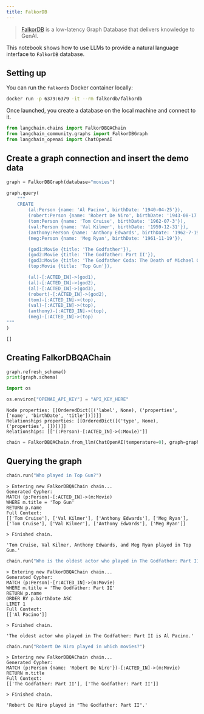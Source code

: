 ```yaml
---
title: FalkorDB
---
```


>[FalkorDB](https://www.falkordb.com/) is a low-latency Graph Database that delivers knowledge to GenAI.

This notebook shows how to use LLMs to provide a natural language interface to `FalkorDB` database.

## Setting up

You can run the `falkordb` Docker container locally:

```bash
docker run -p 6379:6379 -it --rm falkordb/falkordb
```

Once launched, you create a database on the local machine and connect to it.

```python
from langchain.chains import FalkorDBQAChain
from langchain_community.graphs import FalkorDBGraph
from langchain_openai import ChatOpenAI
```

## Create a graph connection and insert the demo data

```python
graph = FalkorDBGraph(database="movies")
```

```python
graph.query(
    """
    CREATE 
        (al:Person {name: 'Al Pacino', birthDate: '1940-04-25'}),
        (robert:Person {name: 'Robert De Niro', birthDate: '1943-08-17'}),
        (tom:Person {name: 'Tom Cruise', birthDate: '1962-07-3'}),
        (val:Person {name: 'Val Kilmer', birthDate: '1959-12-31'}),
        (anthony:Person {name: 'Anthony Edwards', birthDate: '1962-7-19'}),
        (meg:Person {name: 'Meg Ryan', birthDate: '1961-11-19'}),

        (god1:Movie {title: 'The Godfather'}),
        (god2:Movie {title: 'The Godfather: Part II'}),
        (god3:Movie {title: 'The Godfather Coda: The Death of Michael Corleone'}),
        (top:Movie {title: 'Top Gun'}),

        (al)-[:ACTED_IN]->(god1),
        (al)-[:ACTED_IN]->(god2),
        (al)-[:ACTED_IN]->(god3),
        (robert)-[:ACTED_IN]->(god2),
        (tom)-[:ACTED_IN]->(top),
        (val)-[:ACTED_IN]->(top),
        (anthony)-[:ACTED_IN]->(top),
        (meg)-[:ACTED_IN]->(top)
"""
)
```

```output
[]
```

## Creating FalkorDBQAChain

```python
graph.refresh_schema()
print(graph.schema)

import os

os.environ["OPENAI_API_KEY"] = "API_KEY_HERE"
```

```output
Node properties: [[OrderedDict([('label', None), ('properties', ['name', 'birthDate', 'title'])])]]
Relationships properties: [[OrderedDict([('type', None), ('properties', [])])]]
Relationships: [['(:Person)-[:ACTED_IN]->(:Movie)']]
```

```python
chain = FalkorDBQAChain.from_llm(ChatOpenAI(temperature=0), graph=graph, verbose=True)
```

## Querying the graph

```python
chain.run("Who played in Top Gun?")
```

```output
> Entering new FalkorDBQAChain chain...
Generated Cypher:
MATCH (p:Person)-[:ACTED_IN]->(m:Movie)
WHERE m.title = 'Top Gun'
RETURN p.name
Full Context:
[['Tom Cruise'], ['Val Kilmer'], ['Anthony Edwards'], ['Meg Ryan'], ['Tom Cruise'], ['Val Kilmer'], ['Anthony Edwards'], ['Meg Ryan']]

> Finished chain.
```

```output
'Tom Cruise, Val Kilmer, Anthony Edwards, and Meg Ryan played in Top Gun.'
```

```python
chain.run("Who is the oldest actor who played in The Godfather: Part II?")
```

```output
> Entering new FalkorDBQAChain chain...
Generated Cypher:
MATCH (p:Person)-[r:ACTED_IN]->(m:Movie)
WHERE m.title = 'The Godfather: Part II'
RETURN p.name
ORDER BY p.birthDate ASC
LIMIT 1
Full Context:
[['Al Pacino']]

> Finished chain.
```

```output
'The oldest actor who played in The Godfather: Part II is Al Pacino.'
```

```python
chain.run("Robert De Niro played in which movies?")
```

```output
> Entering new FalkorDBQAChain chain...
Generated Cypher:
MATCH (p:Person {name: 'Robert De Niro'})-[:ACTED_IN]->(m:Movie)
RETURN m.title
Full Context:
[['The Godfather: Part II'], ['The Godfather: Part II']]

> Finished chain.
```

```output
'Robert De Niro played in "The Godfather: Part II".'
```

